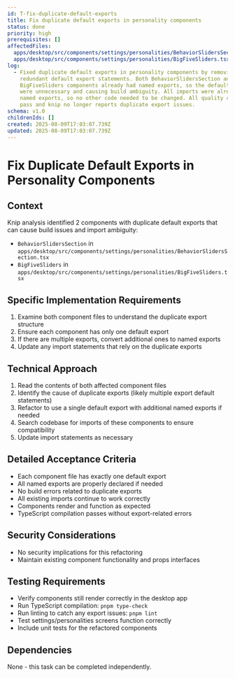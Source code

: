 ```yaml
---
id: T-fix-duplicate-default-exports
title: Fix duplicate default exports in personality components
status: done
priority: high
prerequisites: []
affectedFiles:
  apps/desktop/src/components/settings/personalities/BehaviorSlidersSection.tsx: Removed duplicate default export statement (line 178)
  apps/desktop/src/components/settings/personalities/BigFiveSliders.tsx: Removed duplicate default export statement (line 130)
log:
  - Fixed duplicate default exports in personality components by removing
    redundant default export statements. Both BehaviorSlidersSection and
    BigFiveSliders components already had named exports, so the default exports
    were unnecessary and causing build ambiguity. All imports were already using
    named exports, so no other code needed to be changed. All quality checks
    pass and knip no longer reports duplicate export issues.
schema: v1.0
childrenIds: []
created: 2025-08-09T17:03:07.739Z
updated: 2025-08-09T17:03:07.739Z
---
```


# Fix Duplicate Default Exports in Personality Components

## Context

Knip analysis identified 2 components with duplicate default exports that can cause build issues and import ambiguity:

- `BehaviorSlidersSection` in `apps/desktop/src/components/settings/personalities/BehaviorSlidersSection.tsx`
- `BigFiveSliders` in `apps/desktop/src/components/settings/personalities/BigFiveSliders.tsx`

## Specific Implementation Requirements

1. Examine both component files to understand the duplicate export structure
2. Ensure each component has only one default export
3. If there are multiple exports, convert additional ones to named exports
4. Update any import statements that rely on the duplicate exports

## Technical Approach

1. Read the contents of both affected component files
2. Identify the cause of duplicate exports (likely multiple export default statements)
3. Refactor to use a single default export with additional named exports if needed
4. Search codebase for imports of these components to ensure compatibility
5. Update import statements as necessary

## Detailed Acceptance Criteria

- Each component file has exactly one default export
- All named exports are properly declared if needed
- No build errors related to duplicate exports
- All existing imports continue to work correctly
- Components render and function as expected
- TypeScript compilation passes without export-related errors

## Security Considerations

- No security implications for this refactoring
- Maintain existing component functionality and props interfaces

## Testing Requirements

- Verify components still render correctly in the desktop app
- Run TypeScript compilation: `pnpm type-check`
- Run linting to catch any export issues: `pnpm lint`
- Test settings/personalities screens function correctly
- Include unit tests for the refactored components

## Dependencies

None - this task can be completed independently.
